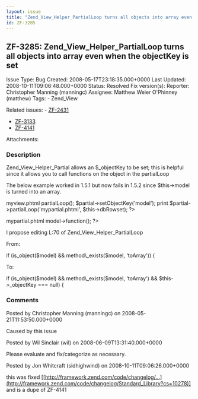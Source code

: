 ```yaml
---
layout: issue
title: "Zend_View_Helper_PartialLoop turns all objects into array even when the objectKey is set"
id: ZF-3285
---
```


ZF-3285: Zend\_View\_Helper\_PartialLoop turns all objects into array even when the objectKey is set
----------------------------------------------------------------------------------------------------

 Issue Type: Bug Created: 2008-05-17T23:18:35.000+0000 Last Updated: 2008-10-11T09:06:48.000+0000 Status: Resolved Fix version(s): 
 Reporter:  Christopher Manning (manningc)  Assignee:  Matthew Weier O'Phinney (matthew)  Tags: - Zend\_View
 
 Related issues: - [ZF-2431](/issues/browse/ZF-2431)
- [ZF-3133](/issues/browse/ZF-3133)
- [ZF-4141](/issues/browse/ZF-4141)
 
 Attachments: 
### Description

Zend\_View\_Helper\_Partial allows an $\_objectKey to be set; this is helpful since it allows you to call functions on the object in the partialLoop

The below example worked in 1.5.1 but now fails in 1.5.2 since $this->model is turned into an array.

myview.phtml <?php $partial = $this->partialLoop(); $partial->setObjectKey('model'); print $partial->partialLoop('mypartial.phtml', $this->dbRowset); ?>

mypartial.phtml <?php $this->model->function(); ?>

I propose editing L:70 of Zend\_View\_Helper\_PartialLoop

From:

if (is\_object($model) && method\_exists($model, 'toArray')) {

To:

if (is\_object($model) && method\_exists($model, 'toArray') && $this->\_objectKey === null) {

 

 

### Comments

Posted by Christopher Manning (manningc) on 2008-05-21T11:53:50.000+0000

Caused by this issue

 

 

Posted by Wil Sinclair (wil) on 2008-06-09T13:31:40.000+0000

Please evaluate and fix/categorize as necessary.

 

 

Posted by Jon Whitcraft (sidhighwind) on 2008-10-11T09:06:26.000+0000

this was fixed [[http://framework.zend.com/code/changelog/…](http://framework.zend.com/code/changelog/Standard_Library?cs=10278)] and is a dupe of ZF-4141

 

 